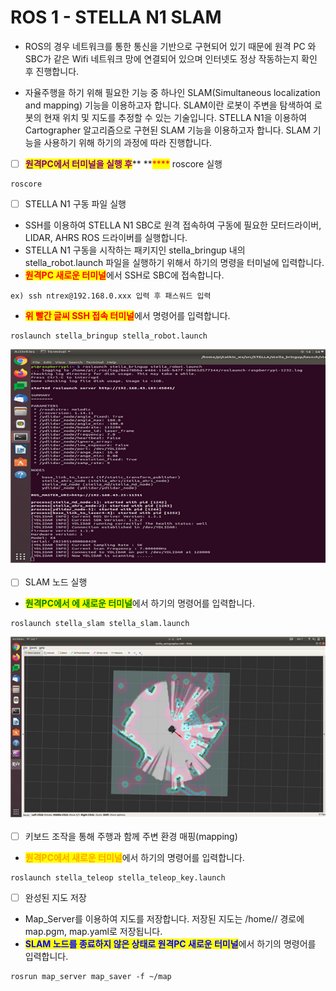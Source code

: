 # ROS 1 - STELLA N1 SLAM

*   ROS의 경우 네트워크를 통한 통신을 기반으로 구현되어 있기 때문에 원격 PC 와 SBC가 같은 Wifi 네트워크 망에 연결되어 있으며 인터넷도 정상 작동하는지 확인 후 진행합니다.                        &#x20;


* 자율주행을 하기 위해 필요한 기능 중 하나인 SLAM(Simultaneous localization and mapping) 기능을 이용하고자 합니다. SLAM이란 로봇이 주변을 탐색하여 로봇의 현재 위치 및 지도를 추정할 수 있는 기술입니다. STELLA N1을 이용하여 Cartographer 알고리즘으로 구현된 SLAM 기능을 이용하고자 합니다. SLAM 기능을 사용하기 위해 하기의 과정에 따라 진행합니다.



* [ ] <mark style="color:purple;">**원격PC에서  터미널을 실행  후**</mark>** **<mark style="color:red;">****</mark> roscore 실행&#x20;

```
roscore
```



* [ ] STELLA N1 구동 파일 실행&#x20;

<!---->

* SSH를 이용하여 STELLA N1 SBC로 원격 접속하여 구동에 필요한 모터드라이버, LIDAR, AHRS ROS 드라이버를 실행합니다.
* STELLA N1 구동을 시작하는 패키지인 stella\_bringup 내의 stella\_robot.launch 파일을 실행하기 위해서 하기의 명령을 터미널에 입력합니다.
* <mark style="color:red;">**원격PC 새로운 터미널**</mark>에서 SSH로 SBC에 접속합니다.

```
ex) ssh ntrex@192.168.0.xxx 입력 후 패스워드 입력
```

* <mark style="color:red;">**위 빨간 글씨  SSH 접속 터미널**</mark>에서 명령어를 입력합니다.   &#x20;

```
roslaunch stella_bringup stella_robot.launch
```

![ ](../../.gitbook/assets/022.png)

* [ ] SLAM 노드 실행

<!---->

* <mark style="color:green;">**원격PC에서 에 새로운 터미널**</mark>에서 하기의 명령어를 입력합니다.&#x20;

```
roslaunch stella_slam stella_slam.launch
```

![ ](../../.gitbook/assets/024.png)

* [ ] 키보드 조작을 통해 주행과 함께 주변 환경 매핑(mapping)

<!---->

* <mark style="color:orange;">**원격PC에서 새로운 터미널**</mark>에서 하기의 명령어를 입력합니다.

```
roslaunch stella_teleop stella_teleop_key.launch
```



* [ ] 완성된 지도 저장&#x20;

<!---->

* Map\_Server를 이용하여 지도를 저장합니다. 저장된 지도는 /home// 경로에 map.pgm, map.yaml로 저장됩니다.
* <mark style="color:blue;">**SLAM 노드를 종료하지 않은 상태로 원격PC 새로운 터미널**</mark>에서 하기의 명령어를 입력합니다.

```
rosrun map_server map_saver -f ~/map
```


